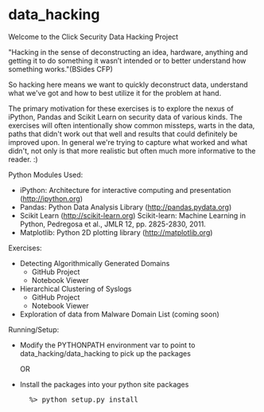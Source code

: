 data_hacking
============
Welcome to the Click Security Data Hacking Project

"Hacking in the sense of deconstructing an idea, hardware, anything and getting it to do something it wasn’t intended or to better understand how something works."(BSides CFP)

So hacking here means we want to quickly deconstruct data, understand what we've got and how to best utilize it for the problem at hand.

The primary motivation for these exercises is to explore the nexus of iPython, Pandas and Scikit Learn on security data of various kinds. The exercises will often intentionally show common missteps, warts in the data, paths that didn't work out that well and results that could definitely be improved upon. In general we're trying to capture what worked and what didn't, not only is that more realistic but often much more informative to the reader. :)

Python Modules Used:
  
  * iPython: Architecture for interactive computing and presentation (http://ipython.org)
  * Pandas: Python Data Analysis Library (http://pandas.pydata.org)
  * Scikit Learn (http://scikit-learn.org) Scikit-learn: Machine Learning in Python, Pedregosa et al., JMLR 12, pp. 2825-2830, 2011.
  * Matplotlib: Python 2D plotting library (http://matplotlib.org)

Exercises:
  
  * Detecting Algorithmically Generated Domains
    * GitHub Project
    * Notebook Viewer
  * Hierarchical Clustering of Syslogs
    * GitHub Project
    * Notebook Viewer
  * Exploration of data from Malware Domain List (coming soon)

Running/Setup:
  
  * Modify the PYTHONPATH environment var to point to data_hacking/data_hacking to pick up the packages
  
    OR 
  
  * Install the packages into your python site packages
  <pre>
     %> python setup.py install
  </pre>
